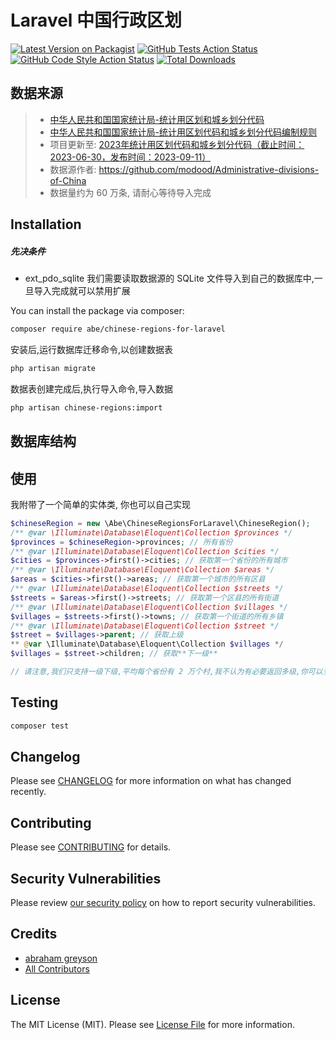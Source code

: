 # Laravel 中国行政区划


[![Latest Version on Packagist](https://img.shields.io/packagist/v/abe/chinese-regions-for-laravel.svg?style=flat-square)](https://packagist.org/packages/abe/chinese-regions-for-laravel)
[![GitHub Tests Action Status](https://img.shields.io/github/workflow/status/abe/chinese-regions-for-laravel/run-tests?label=tests)](https://github.com/abe/chinese-regions-for-laravel/actions?query=workflow%3Arun-tests+branch%3Amain)
[![GitHub Code Style Action Status](https://img.shields.io/github/workflow/status/abe/chinese-regions-for-laravel/Fix%20PHP%20code%20style%20issues?label=code%20style)](https://github.com/abe/chinese-regions-for-laravel/actions?query=workflow%3A"Fix+PHP+code+style+issues"+branch%3Amain)
[![Total Downloads](https://img.shields.io/packagist/dt/abe/chinese-regions-for-laravel.svg?style=flat-square)](https://packagist.org/packages/abe/chinese-regions-for-laravel)

## 数据来源

> * [中华人民共和国国家统计局-统计用区划和城乡划分代码](http://www.stats.gov.cn/sj/tjbz/qhdm/)
> * [中华人民共和国国家统计局-统计用区划代码和城乡划分代码编制规则](http://www.stats.gov.cn/sj/tjbz/gjtjbz/202302/t20230213_1902741.html)
> * 项目更新至: [2023年统计用区划代码和城乡划分代码（截止时间：2023-06-30，发布时间：2023-09-11）](http://www.stats.gov.cn/sj/tjbz/tjyqhdmhcxhfdm/2023/index.html)
> * 数据源作者: https://github.com/modood/Administrative-divisions-of-China
> * 数据量约为 60 万条, 请耐心等待导入完成


## Installation

##### 先决条件
- ext_pdo_sqlite 我们需要读取数据源的 SQLite 文件导入到自己的数据库中,一旦导入完成就可以禁用扩展


You can install the package via composer:

```bash
composer require abe/chinese-regions-for-laravel
```

安装后,运行数据库迁移命令,以创建数据表

```bash
php artisan migrate
```

数据表创建完成后,执行导入命令,导入数据

```bash
php artisan chinese-regions:import
```

## 数据库结构

## 使用

我附带了一个简单的实体类, 你也可以自己实现

```php
$chineseRegion = new \Abe\ChineseRegionsForLaravel\ChineseRegion();
/** @var \Illuminate\Database\Eloquent\Collection $provinces */
$provinces = $chineseRegion->provinces; // 所有省份
/** @var \Illuminate\Database\Eloquent\Collection $cities */
$cities = $provinces->first()->cities; // 获取第一个省份的所有城市
/** @var \Illuminate\Database\Eloquent\Collection $areas */
$areas = $cities->first()->areas; // 获取第一个城市的所有区县
/** @var \Illuminate\Database\Eloquent\Collection $streets */
$streets = $areas->first()->streets; // 获取第一个区县的所有街道
/** @var \Illuminate\Database\Eloquent\Collection $villages */
$villages = $streets->first()->towns; // 获取第一个街道的所有乡镇
/** @var \Illuminate\Database\Eloquent\Collection $street */
$street = $villages->parent; // 获取上级
** @var \Illuminate\Database\Eloquent\Collection $villages */
$villages = $street->children; // 获取**下一级**

// 请注意,我们只支持一级下级,平均每个省份有 2 万个村,我不认为有必要返回多级,你可以多次请求接口,或者自行实现
```

## Testing

```bash
composer test
```

## Changelog

Please see [CHANGELOG](CHANGELOG.md) for more information on what has changed recently.

## Contributing

Please see [CONTRIBUTING](CONTRIBUTING.md) for details.

## Security Vulnerabilities

Please review [our security policy](../../security/policy) on how to report security vulnerabilities.

## Credits

- [abraham greyson](https://github.com/abrahamgreyson)
- [All Contributors](../../contributors)

## License

The MIT License (MIT). Please see [License File](LICENSE.md) for more information.
